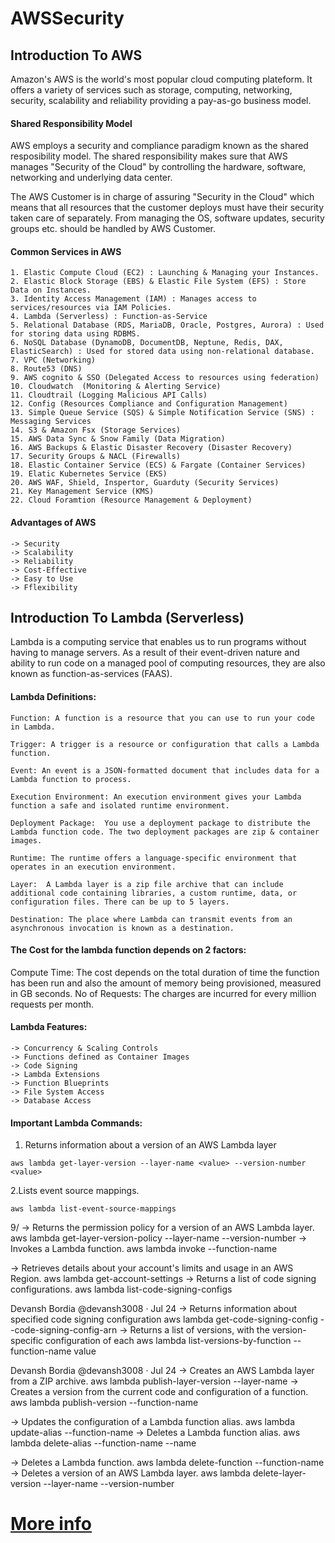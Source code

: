 # AWSSecurity

## Introduction To AWS

Amazon's AWS is the world's most popular cloud computing plateform. It offers a variety of services such as storage, computing, networking, security, scalability and reliability providing a pay-as-go business model.

#### Shared Responsibility Model

AWS employs a security and compliance paradigm known as the shared resposibility model. The shared responsibility makes sure that AWS manages "Security of the Cloud" by controlling the hardware, software, networking and underlying data center.

The AWS Customer is in charge of assuring "Security in the Cloud" which means that all resources that the customer deploys must have their security taken care of separately. From managing the OS, software updates, security groups etc. should be handled by AWS Customer.

#### Common Services in AWS

```
1. Elastic Compute Cloud (EC2) : Launching & Managing your Instances.
2. Elastic Block Storage (EBS) & Elastic File System (EFS) : Store Data on Instances.
3. Identity Access Management (IAM) : Manages access to services/resources via IAM Policies.
4. Lambda (Serverless) : Function-as-Service
5. Relational Database (RDS, MariaDB, Oracle, Postgres, Aurora) : Used for storing data using RDBMS.
6. NoSQL Database (DynamoDB, DocumentDB, Neptune, Redis, DAX, ElasticSearch) : Used for stored data using non-relational database.
7. VPC (Networking)
8. Route53 (DNS)
9. AWS cognito & SSO (Delegated Access to resources using federation)
10. Cloudwatch  (Monitoring & Alerting Service)
11. Cloudtrail (Logging Malicious API Calls)
12. Config (Resources Compliance and Configuration Management)
13. Simple Queue Service (SQS) & Simple Notification Service (SNS) : Messaging Services
14. S3 & Amazon Fsx (Storage Services)
15. AWS Data Sync & Snow Family (Data Migration)
16. AWS Backups & Elastic Disaster Recovery (Disaster Recovery)
17. Security Groups & NACL (Firewalls)
18. Elastic Container Service (ECS) & Fargate (Container Services)
19. Elatic Kubernetes Service (EKS) 
20. AWS WAF, Shield, Inspertor, Guarduty (Security Services)
21. Key Management Service (KMS)
22. Cloud Foramtion (Resource Management & Deployment)
```
#### Advantages of AWS
```
-> Security
-> Scalability
-> Reliability
-> Cost-Effective
-> Easy to Use
-> Fflexibility
```

## Introduction To Lambda (Serverless)

Lambda is a computing service that enables us to run programs without having to manage servers. As a result of their event-driven nature and ability to run code on a managed pool of computing resources, they are also known as function-as-services (FAAS).

#### Lambda Definitions:

```
Function: A function is a resource that you can use to run your code in Lambda.

Trigger: A trigger is a resource or configuration that calls a Lambda function.

Event: An event is a JSON-formatted document that includes data for a Lambda function to process. 

Execution Environment: An execution environment gives your Lambda function a safe and isolated runtime environment. 

Deployment Package:  You use a deployment package to distribute the Lambda function code. The two deployment packages are zip & container images.

Runtime: The runtime offers a language-specific environment that operates in an execution environment.

Layer:  A Lambda layer is a zip file archive that can include additional code containing libraries, a custom runtime, data, or configuration files. There can be up to 5 layers.

Destination: The place where Lambda can transmit events from an asynchronous invocation is known as a destination.
```
#### The Cost for the lambda function depends on 2 factors:

Compute Time: The cost depends on the total duration of time the function has been run and also the amount of memory being provisioned, measured in GB seconds. 
No of Requests: The charges are incurred for every million requests per month.

#### Lambda Features:

```
-> Concurrency & Scaling Controls
-> Functions defined as Container Images
-> Code Signing
-> Lambda Extensions
-> Function Blueprints
-> File System Access
-> Database Access
```
#### Important Lambda Commands:

1. Returns information about a version of an AWS Lambda layer
```
aws lambda get-layer-version --layer-name <value> --version-number <value>
```
2.Lists event source mappings.
```
aws lambda list-event-source-mappings
```

9/
  -> Returns the permission policy for a version of an AWS Lambda layer.
aws lambda get-layer-version-policy --layer-name <value> --version-number <value>
-> Invokes a Lambda function.
aws lambda invoke --function-name <value>

  -> Retrieves details about your account's limits and usage in an AWS Region.
aws lambda get-account-settings
-> Returns a list of code signing configurations.
aws lambda list-code-signing-configs

  Devansh Bordia
@devansh3008
·
Jul 24
-> Returns information about specified code signing configuration
aws lambda get-code-signing-config --code-signing-config-arn <value>
-> Returns a list of versions, with the version-specific configuration of each
aws lambda list-versions-by-function --function-name value
  
  Devansh Bordia
@devansh3008
·
Jul 24
-> Creates an AWS Lambda layer from a ZIP archive.
aws lambda publish-layer-version --layer-name <value>
-> Creates a version from the current code and configuration of a function.
aws lambda publish-version --function-name <value>
  
  -> Updates the configuration of a Lambda function alias.
aws lambda update-alias --function-name <value>
-> Deletes a Lambda function alias.
aws lambda delete-alias --function-name <value> --name <value>
  
  -> Deletes a Lambda function.
aws lambda delete-function --function-name <value>
-> Deletes a version of an AWS Lambda layer.
aws lambda delete-layer-version --layer-name <value> --version-number <value>
# [More info](https://docs.aws.amazon.com/AWSEC2/latest/UserGuide/concepts.html)

